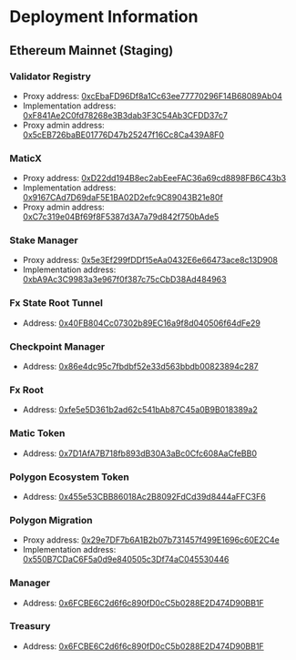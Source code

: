 # Deployment Information

## Ethereum Mainnet (Staging)

### Validator Registry

-   Proxy address: [0xcEbaFD96Df8a1Cc63ee77770296F14B68089Ab04](https://etherscan.io/address/0xcEbaFD96Df8a1Cc63ee77770296F14B68089Ab04)
-   Implementation address: [0xF841Ae2C0fd78268e3B3dab3F3C54Ab3CFDD37c7](https://etherscan.io/address/0xF841Ae2C0fd78268e3B3dab3F3C54Ab3CFDD37c7)
-   Proxy admin address: [0x5cEB726baBE01776D47b25247f16Cc8Ca439A8F0](https://etherscan.io/address/0x5cEB726baBE01776D47b25247f16Cc8Ca439A8F0)

### MaticX

-   Proxy address: [0xD22dd194B8ec2abEeeFAC36a69cd8898FB6C43b3](https://etherscan.io/address/0xD22dd194B8ec2abEeeFAC36a69cd8898FB6C43b3)
-   Implementation address: [0x9167CAd7D69daF5E1BA02D2efc9C89043B21e80f](https://etherscan.io/address/0x9167CAd7D69daF5E1BA02D2efc9C89043B21e80f)
-   Proxy admin address: [0xC7c319e04Bf69f8F5387d3A7a79d842f750bAde5](https://etherscan.io/address/0xC7c319e04Bf69f8F5387d3A7a79d842f750bAde5)

### Stake Manager

-   Proxy address: [0x5e3Ef299fDDf15eAa0432E6e66473ace8c13D908](https://etherscan.io/address/0x5e3Ef299fDDf15eAa0432E6e66473ace8c13D908)
-   Implementation address: [0xbA9Ac3C9983a3e967f0f387c75cCbD38Ad484963](https://etherscan.io/address/0xbA9Ac3C9983a3e967f0f387c75cCbD38Ad484963)

### Fx State Root Tunnel

-   Address: [0x40FB804Cc07302b89EC16a9f8d040506f64dFe29](https://etherscan.io/address/0x40FB804Cc07302b89EC16a9f8d040506f64dFe29)

### Checkpoint Manager

-   Address: [0x86e4dc95c7fbdbf52e33d563bbdb00823894c287](https://etherscan.io/address/0x86e4dc95c7fbdbf52e33d563bbdb00823894c287)

### Fx Root

-   Address: [0xfe5e5D361b2ad62c541bAb87C45a0B9B018389a2](https://etherscan.io/address/0xfe5e5D361b2ad62c541bAb87C45a0B9B018389a2)

### Matic Token

-   Address: [0x7D1AfA7B718fb893dB30A3aBc0Cfc608AaCfeBB0](https://etherscan.io/address/0x7D1AfA7B718fb893dB30A3aBc0Cfc608AaCfeBB0)

### Polygon Ecosystem Token

-   Address: [0x455e53CBB86018Ac2B8092FdCd39d8444aFFC3F6](https://etherscan.io/address/0x455e53CBB86018Ac2B8092FdCd39d8444aFFC3F6)

### Polygon Migration

-   Proxy address: [0x29e7DF7b6A1B2b07b731457f499E1696c60E2C4e](https://etherscan.io/address/0x29e7DF7b6A1B2b07b731457f499E1696c60E2C4e)
-   Implementation address: [0x550B7CDaC6F5a0d9e840505c3Df74aC045530446](https://etherscan.io/address/0x550B7CDaC6F5a0d9e840505c3Df74aC045530446)

### Manager

-   Address: [0x6FCBE6C2d6f6c890fD0cC5b0288E2D474D90BB1F](https://etherscan.io/address/0x6FCBE6C2d6f6c890fD0cC5b0288E2D474D90BB1F)

### Treasury

-   Address: [0x6FCBE6C2d6f6c890fD0cC5b0288E2D474D90BB1F](https://etherscan.io/address/0x6FCBE6C2d6f6c890fD0cC5b0288E2D474D90BB1F)
